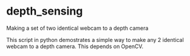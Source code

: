 # depth_sensing
Making a set of two identical webcam to a depth camera

This script in python demostrates a simple way to make any 2 identical webcam to a depth camera. 
This depends on OpenCV. 

